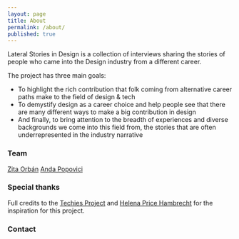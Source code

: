 ```yaml
---
layout: page
title: About
permalink: /about/
published: true
---
```

Lateral Stories in Design is a collection of interviews sharing the stories of people who came into the Design industry from a different career.

The project has three main goals:
- To highlight the rich contribution that folk coming from alternative career paths make to the field of design & tech
- To demystify design as a career choice and help people see that there are many different ways to make a big contribution in design
- And finally, to bring attention to the breadth of experiences and diverse backgrounds we come into this field from, the stories that are often underrepresented in the industry narrative

### Team
[Zita Orbán](#) [Anda Popovici](#)

### Special thanks

Full credits to the [Techies Project](https://techiesproject.com/) and [Helena Price Hambrecht](https://medium.com/u/675f0c1dc602) for the inspiration for this project.

### Contact
